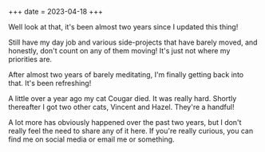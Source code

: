 +++
date = 2023-04-18
+++

Well look at that, it's been almost two years since I updated this thing!

Still have my day job and various side-projects that have barely moved, and honestly, don't count on any of them moving! It's just not where my priorities are.

After almost two years of barely meditating, I'm finally getting back into that. It's been refreshing!

A little over a year ago my cat Cougar died. It was really hard. Shortly thereafter I got two other cats, Vincent and Hazel. They're a handful!

A lot more has obviously happened over the past two years, but I don't really feel the need to share any of it here. If you're really curious, you can find me on social media or email me or something.